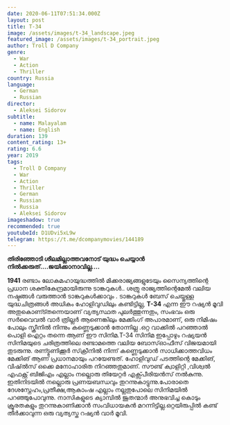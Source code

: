 ```yaml
---
date: 2020-06-11T07:51:34.000Z
layout: post
title: T-34
image: /assets/images/t-34_landscape.jpeg
featured_image: /assets/images/t-34_portrait.jpeg
author: Troll D Company
genre:
  - War
  - Action
  - Thriller
country: Russia
language:
  - German
  - Russian
director:
  - Aleksei Sidorov
subtitle:
  - name: Malayalam
  - name: English
duration: 139
content_rating: 13+
rating: 6.6
year: 2019
tags:
  - Troll D Company
  - War
  - Action
  - Thriller
  - German
  - Russian
  - Russia
  - Aleksei Sidorov
imageshadow: true
recommended: true
youtubeId: D1UDvi5xL9w
telegram: https://t.me/dcompanymovies/144189
---
```

**തിരിഞ്ഞോടി ശീലമില്ലാത്തവനോട് യുദ്ധം ചെയ്യാൻ നിൽക്കരുത്....ജയിക്കാനാവില്ല....**

**1941** രണ്ടാം ലോകമഹായുദ്ധത്തിൽ മിക്കരാജ്യങ്ങളുടേയും സൈന്യത്തിന്റെ പ്രധാന ശക്തികേന്ദ്രമായിരുന്നു ടാങ്കറുകൾ.. ശത്രു രാജ്യത്തിന്റെമേൽ വലിയ നഷ്ടങ്ങൾ വരുത്താൻ ടാങ്കറുകൾക്കാവും . ടാങ്കറുകൾ ബേസ് ചെയ്തുള്ള യുദ്ധചിത്രങ്ങൾ അധികം ഹോളിവുഡിലും കണ്ടിട്ടില്ല,  **T-34**  എന്ന ഈ  റഷ്യൻ മൂവി അതുകൊണ്ട്തന്നെയാണ് വ്യത്യസ്ഥത പുലർത്തുന്നതും, സംഭവം ഒരു സർവൈവൽ വാർ ത്രില്ലർ ആണെങ്കിലും മേക്കിംഗ് അപാരമാണ്, ഒരു നിമിഷം പോലും സ്ക്രീനിൽ നിന്നും കണ്ണെടുക്കാൻ തോന്നില്ല .ഒറ്റ വാക്കിൽ പറഞ്ഞാൽ പൊളി ഐറ്റം തന്നെ ആണ് ഈ സിനിമ.T-34 സിനിമ  ഇപ്പോഴും റഷ്യയൻ സിനിമയുടെ ചരിത്രത്തിലെ  രണ്ടാമത്തെ വലിയ ബോസ്‌ഓഫീസ് വിജയമായി തുടരുന്നു. രണ്ട്മണിക്കൂർ സ്‌ക്രീനിൽ നിന്ന് കണ്ണെടുക്കാൻ സാധിക്കാത്തവിധം മേക്കിങ് ആണ് പ്രധാനമായും പറയേണ്ടത്. ഹോളിവുഡ് പടത്തിന്റെ മേക്കിങ്, വിഷ്ൽസ് ഒക്കെ മനോഹാരിത നിറഞ്ഞതുമാണ്. സൗണ്ട് ക്വാളിറ്റി ,വിശ്വൽ എഫക്റ്റ് ബിജിഎം എല്ലാം നല്ലൊരു തിയേറ്റർ എക്സ്പീരിയൻസ് നൽകുന്നു. ഇതിനിടയിൽ നല്ലൊരു പ്രണയബന്ധവും തുറന്നുകാട്ടുന്നു.പോരാതെ ദേശസ്നേഹം,പ്രതീക്ഷ,ആകാംഷ എല്ലാം നല്ലതുപോലെ സിനിമയിൽ പറഞ്ഞുപോവുന്നു. നാസികളുടെ ക്യാമ്പിൽ ജൂതന്മാർ അനുഭവിച്ച കൊടും ക്രൂരതകളും തുറന്നുകാണിക്കാൻ സംവിധായകൻ മറന്നിട്ടില്ല.ഒറ്റയിരുപ്പിൽ കണ്ട് തീർക്കാവുന്ന ഒരു വ്യത്യസ്ത റഷ്യൻ വാർ മൂവി.

